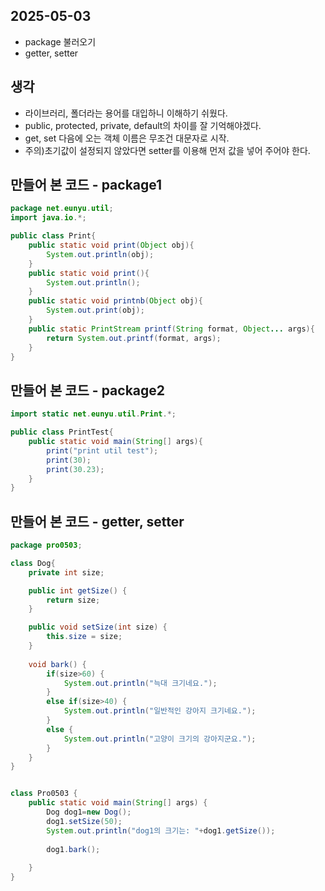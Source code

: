 ## 2025-05-03

- package 불러오기
- getter, setter

## 생각

- 라이브러리, 폴더라는 용어를 대입하니 이해하기 쉬웠다.
- public, protected, private, default의 차이를 잘 기억해야겠다.
- get, set 다음에 오는 객체 이름은 무조건 대문자로 시작.
- 주의)초기값이 설정되지 않았다면 setter를 이용해 먼저 값을 넣어 주어야 한다.

## 만들어 본 코드 - package1

```Java
package net.eunyu.util;
import java.io.*;

public class Print{
	public static void print(Object obj){
		System.out.println(obj);
	}
	public static void print(){
		System.out.println();
	}
	public static void printnb(Object obj){
		System.out.print(obj);
	}
	public static PrintStream printf(String format, Object... args){
		return System.out.printf(format, args);
	}
}
```

## 만들어 본 코드 - package2

```Java
import static net.eunyu.util.Print.*;

public class PrintTest{
	public static void main(String[] args){
		print("print util test");
		print(30);
		print(30.23);
	}
}
```

## 만들어 본 코드 - getter, setter

```Java
package pro0503;

class Dog{
	private int size;

	public int getSize() {
		return size;
	}

	public void setSize(int size) {
		this.size = size;
	}
	
	void bark() {
		if(size>60) {
			System.out.println("늑대 크기네요.");
		}
		else if(size>40) {
			System.out.println("일반적인 강아지 크기네요.");
		}
		else {
			System.out.println("고양이 크기의 강아지군요.");
		}
	}
}


class Pro0503 {
	public static void main(String[] args) {
		Dog dog1=new Dog();
		dog1.setSize(50);
		System.out.println("dog1의 크기는: "+dog1.getSize());
		
		dog1.bark();
		
	}
}
```
